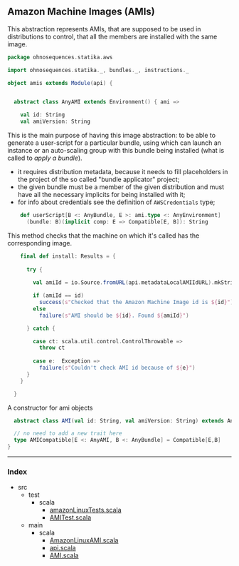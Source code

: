 
## Amazon Machine Images (AMIs)

This abstraction represents AMIs, that are supposed to be used in distributions
to control, that all the members are installed with the same image.


```scala
package ohnosequences.statika.aws

import ohnosequences.statika._, bundles._, instructions._

object amis extends Module(api) {


  abstract class AnyAMI extends Environment() { ami =>

    val id: String
    val amiVersion: String
```

 This is the main purpose of having this image abstraction: to be able to generate a
 user-script for a particular bundle, using which can launch an instance or an
 auto-scaling group with this bundle being installed (what is called to _apply a bundle_).
 - it requires distribution metadata, because it needs to fill placeholders in the project of
   the so called "bundle applicator" project;
 - the given bundle must be a member of the given distribution and must have all the
   necessary implicits for being installed with it;
 - for info about credentials see the definition of `AWSCredentials` type;


```scala
    def userScript[B <: AnyBundle, E >: ami.type <: AnyEnvironment]
      (bundle: B)(implicit comp: E => Compatible[E, B]): String
```

This method checks that the machine on which it's called has the corresponding image.

```scala
    final def install: Results = {
      
      try {
        
        val amiId = io.Source.fromURL(api.metadataLocalAMIIdURL).mkString

        if (amiId == id)
          success(s"Checked that the Amazon Machine Image id is ${id}")
        else
          failure(s"AMI should be ${id}. Found ${amiId}")

      } catch {

        case ct: scala.util.control.ControlThrowable => 
          throw ct
        
        case e:  Exception => 
          failure(s"Couldn't check AMI id because of ${e}")
      }
    }

  }
```

A constructor for ami objects

```scala
  abstract class AMI(val id: String, val amiVersion: String) extends AnyAMI

  // no need to add a new trait here
  type AMICompatible[E <: AnyAMI, B <: AnyBundle] = Compatible[E,B]
}
```


------

### Index

+ src
  + test
    + scala
      + [amazonLinuxTests.scala][test/scala/amazonLinuxTests.scala]
      + [AMITest.scala][test/scala/AMITest.scala]
  + main
    + scala
      + [AmazonLinuxAMI.scala][main/scala/AmazonLinuxAMI.scala]
      + [api.scala][main/scala/api.scala]
      + [AMI.scala][main/scala/AMI.scala]

[test/scala/amazonLinuxTests.scala]: ../../test/scala/amazonLinuxTests.scala.md
[test/scala/AMITest.scala]: ../../test/scala/AMITest.scala.md
[main/scala/AmazonLinuxAMI.scala]: AmazonLinuxAMI.scala.md
[main/scala/api.scala]: api.scala.md
[main/scala/AMI.scala]: AMI.scala.md